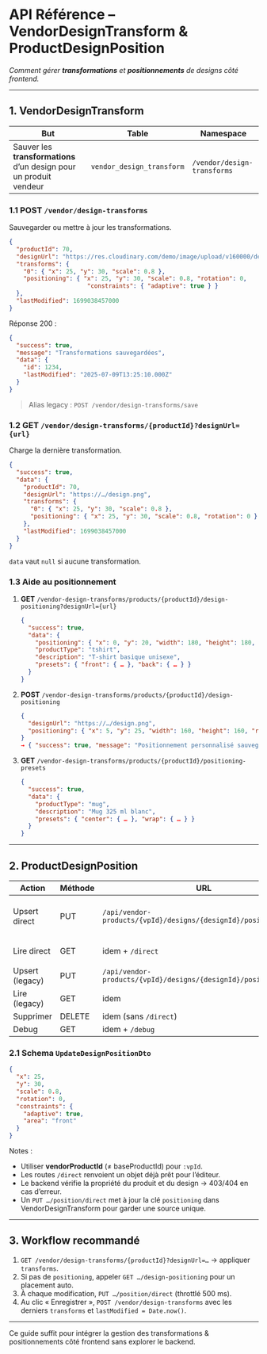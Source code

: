 # API Référence – VendorDesignTransform & ProductDesignPosition

_Comment gérer **transformations** et **positionnements** de designs côté frontend._

---

## 1. VendorDesignTransform

| But | Table | Namespace |
|-----|-------|-----------|
| Sauver les **transformations** d’un design pour un produit vendeur | `vendor_design_transform` | `/vendor/design-transforms` |

### 1.1 POST `/vendor/design-transforms`
Sauvegarder ou mettre à jour les transformations.

```json
{
  "productId": 70,
  "designUrl": "https://res.cloudinary.com/demo/image/upload/v160000/design.png",
  "transforms": {
    "0": { "x": 25, "y": 30, "scale": 0.8 },
    "positioning": { "x": 25, "y": 30, "scale": 0.8, "rotation": 0,
                      "constraints": { "adaptive": true } }
  },
  "lastModified": 1699038457000
}
```

Réponse 200 :
```json
{
  "success": true,
  "message": "Transformations sauvegardées",
  "data": {
    "id": 1234,
    "lastModified": "2025-07-09T13:25:10.000Z"
  }
}
```
> Alias legacy : `POST /vendor/design-transforms/save`

### 1.2 GET `/vendor/design-transforms/{productId}?designUrl={url}`
Charge la dernière transformation.

```json
{
  "success": true,
  "data": {
    "productId": 70,
    "designUrl": "https://…/design.png",
    "transforms": {
      "0": { "x": 25, "y": 30, "scale": 0.8 },
      "positioning": { "x": 25, "y": 30, "scale": 0.8, "rotation": 0 }
    },
    "lastModified": 1699038457000
  }
}
```
`data` vaut `null` si aucune transformation.

### 1.3 Aide au positionnement

1. **GET** `/vendor-design-transforms/products/{productId}/design-positioning?designUrl={url}`
   ```json
   {
     "success": true,
     "data": {
       "positioning": { "x": 0, "y": 20, "width": 180, "height": 180, "rotation": 0 },
       "productType": "tshirt",
       "description": "T-shirt basique unisexe",
       "presets": { "front": { … }, "back": { … } }
     }
   }
   ```

2. **POST** `/vendor-design-transforms/products/{productId}/design-positioning`
   ```json
   {
     "designUrl": "https://…/design.png",
     "positioning": { "x": 5, "y": 25, "width": 160, "height": 160, "rotation": 5 }
   }
   → { "success": true, "message": "Positionnement personnalisé sauvegardé avec succès" }
   ```

3. **GET** `/vendor-design-transforms/products/{productId}/positioning-presets`
   ```json
   {
     "success": true,
     "data": {
       "productType": "mug",
       "description": "Mug 325 ml blanc",
       "presets": { "center": { … }, "wrap": { … } }
     }
   }
   ```

---

## 2. ProductDesignPosition

| Action | Méthode | URL | Corps | Réponse |
|--------|---------|-----|-------|---------|
| Upsert direct | PUT | `/api/vendor-products/{vpId}/designs/{designId}/position/direct` | `UpdateDesignPositionDto` | `{ success:true, message:'Position sauvegardée avec succès', data:{ x,y,scale,rotation,constraints } }` |
| Lire direct | GET | idem + `/direct` | – | `{ success:true, data:{ x,y,scale,rotation,constraints } \| null }` |
| Upsert (legacy) | PUT | `/api/vendor-products/{vpId}/designs/{designId}/position` | `UpdateDesignPositionDto` | `{ success:true, data:{ …record… } }` |
| Lire (legacy) | GET | idem | – | `{ success:true, data:{ position } }` |
| Supprimer | DELETE | idem (sans `/direct`) | – | `{ success:true }` |
| Debug | GET | idem + `/debug` | – | diagnostic détaillé |

### 2.1 Schema `UpdateDesignPositionDto`
```json
{
  "x": 25,
  "y": 30,
  "scale": 0.8,
  "rotation": 0,
  "constraints": {
    "adaptive": true,
    "area": "front"
  }
}
```

Notes :
* Utiliser **vendorProductId** (≠ baseProductId) pour `:vpId`.
* Les routes `/direct` renvoient un objet déjà prêt pour l’éditeur.
* Le backend vérifie la propriété du produit et du design → 403/404 en cas d’erreur.
* Un `PUT …/position/direct` met à jour la clé `positioning` dans VendorDesignTransform pour garder une source unique.

---

## 3. Workflow recommandé

1. `GET /vendor/design-transforms/{productId}?designUrl=…` → appliquer `transforms`.
2. Si pas de `positioning`, appeler `GET …/design-positioning` pour un placement auto.
3. À chaque modification, `PUT …/position/direct` (throttlé 500 ms).
4. Au clic « Enregistrer », `POST /vendor/design-transforms` avec les derniers `transforms` et `lastModified = Date.now()`.

---
Ce guide suffit pour intégrer la gestion des transformations & positionnements côté frontend sans explorer le backend. 